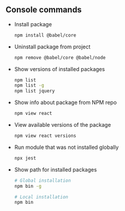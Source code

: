 
## Console commands

- Install package
  ```bash
  npm install @babel/core
  ```

- Uninstall package from project
  ```bash
  npm remove @babel/core @babel/node
  ```

- Show versions of installed packages
  ```bash
  npm list
  npm list -g
  npm list jquery
  ```

- Show info about package from NPM repo
  ```bash
  npm view react
  ```

- View available versions of the package
  ```bash
  npm view react versions
  ```

- Run module that was not installed globally
  ```bash
  npx jest
  ```

- Show path for installed packages
  ```bash
  # Global installation
  npm bin -g

  # Local installation
  npm bin
  ```
